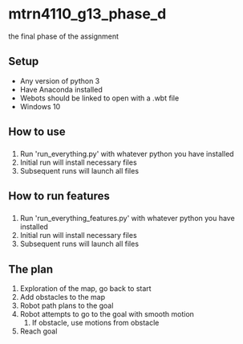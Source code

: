 # mtrn4110_g13_phase_d
the final phase of the assignment

## Setup
* Any version of python 3
* Have Anaconda installed
* Webots should be linked to open with a .wbt file
* Windows 10

## How to use
###
1. Run 'run_everything.py' with whatever python you have installed
1. Initial run will install necessary files
1. Subsequent runs will launch all files

## How to run features
###
1. Run 'run_everything_features.py' with whatever python you have installed
1. Initial run will install necessary files
1. Subsequent runs will launch all files

## The plan
1. Exploration of the map, go back to start
1. Add obstacles to the map
1. Robot path plans to the goal
1. Robot attempts to go to the goal with smooth motion
    1. If obstacle, use motions from obstacle
1. Reach goal
